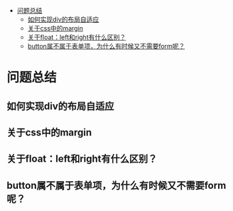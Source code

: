 <!-- TOC -->

- [问题总结](#问题总结)
    - [如何实现div的布局自适应](#如何实现div的布局自适应)
    - [关于css中的margin](#关于css中的margin)
    - [关于float：left和right有什么区别？](#关于floatleft和right有什么区别)
    - [button属不属于表单项，为什么有时候又不需要form呢？](#button属不属于表单项为什么有时候又不需要form呢)

<!-- /TOC -->

# 问题总结
## 如何实现div的布局自适应
## 关于css中的margin
## 关于float：left和right有什么区别？
## button属不属于表单项，为什么有时候又不需要form呢？
```

```


